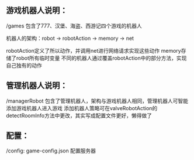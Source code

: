 ## 游戏机器人说明：

/games 包含了777、汉堡、海盗、西游记四个游戏的机器人

机器人的架构：robot -> robotAction -> memory
                                 -> net

robotAction定义了所以动作，并调用net进行网络请求实现这些动作
memory存储了robot所有临时变量
不同的机器人通过覆盖robotAction中的部分方法，实现自己独有的动作

## 管理机器人说明：

/managerRobot 包含了管理机器人，架构与游戏机器人相同，管理机器人可智能添加游戏机器人进入游戏
添加机器人策略可在valveRobotAction的detectRoomInfo方法中更改，其实写成配置文件更好，懒得做了

## 配置：
/config:
game-config.json 配置服务器
